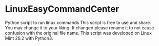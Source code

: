 # LinuxEasyCommandCenter
Python script to run linux commands
This script is free to use and share. You may change it to your liking.
If changed please rename it to not cause confusion with the original file name.
This script was developed on Linux Mint 20.2 with Python3.
